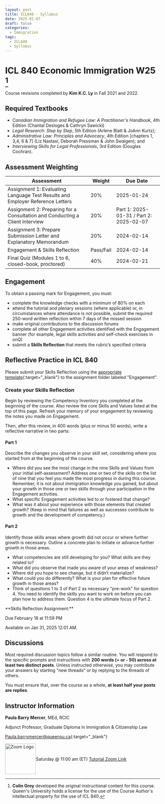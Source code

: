 ```yaml
---
layout: post
title: ICL840 - Syllabus
date: 2025-01-07
draft: false
categories:
  - Immigration
tags:
  - ICL840
  - Syllabus
---
```


# ICL 840 Economic Immigration W25 [^1]

[^1]: **Colin Grey** developed the original instructional content for this course. Queen's University holds a license for the use of the Course Author's intellectual property for the use of ICL 840.

Course revisions completed by **Kim K.C. Ly** in Fall 2021 and 2022.

<!-- <a href="https://lh3.googleusercontent.com/pw/AP1GczNlPL2XU73ZrmLzVMPRzEBSOkONXic3ozpfB5HllVlxptDJDjXRKFh0o2iBsxRSfXRhP6BcH61XUeXrWKBpSZ354Hclhwt03wQfmXcBjpAHqouNSyo=w2400?source=screenshot.guru"> <img src="https://lh3.googleusercontent.com/pw/AP1GczNlPL2XU73ZrmLzVMPRzEBSOkONXic3ozpfB5HllVlxptDJDjXRKFh0o2iBsxRSfXRhP6BcH61XUeXrWKBpSZ354Hclhwt03wQfmXcBjpAHqouNSyo=w600-h315-p-k" style="width: 100%"/> </a> -->

<!-- more -->

<!-- <i class="fa-solid fa-0 number"></i>
<i class="fa-solid fa-1 number"></i>
<i class="fa-solid fa-2 number"></i>
<i class="fa-solid fa-3 number"></i>
<i class="fa-solid fa-4 number"></i>
<i class="fa-solid fa-5 number"></i>
<i class="fa-solid fa-6 number"></i>
<i class="fa-solid fa-7 number"></i>
<i class="fa-solid fa-8 number"></i>
<i class="fa-solid fa-9 number"></i> -->

## Required Textbooks

- _Canadian Immigration and Refugee Law: A Practitioner's Handbook_, 4th Edition (Chantal Desloges & Cathryn Sawicki)
- _Legal Research: Step by Step_, 5th Edition (Arlene Blatt & JoAnn Kurtz);
- _Administrative Law: Principles and Advocacy_, 4th Edition [chapters 1, 3,4, 6 & 7] (Liz Nastasi, Deborah Pressman & John Swaigen); and
- _Interviewing Skills for Legal Professionals_, 3rd Edition (Douglas Cochran).

## Assessment Weighting

<table class="styled-table">
    <thead>
    <tr>
        <th>Assessment</th>
        <th>Weight</th>
        <th>Due Date</th>
    </tr>
    </thead>
    <tbody>
    <tr>
        <td style= "text-align: left">Assignment 1: Evaluating Language Test Results and Employer Reference Letters</td>
        <td>20%</td>
        <td>2025-01-24</td>
    </tr>
    <tr>
        <td style= "text-align: left">Assignment 2: Preparing for a Consultation and Conducting a Client Interview</td>
        <td>20%</td>
        <td>Part 1: 2025-01-31 / Part 2: 2025-02-07</td>
    </tr>
    <tr>
        <td style= "text-align: left">Assignment 3: Prepare Submission Letter and Explanatory Memorandum</td>
        <td>20%</td>
        <td>2024-02-14</td>
    </tr>
    <tr>
        <td style= "text-align: left">Engagement & Skills Reflection</td>
        <td>Pass/Fail</td>
        <td>2024-02-14</td>
    </tr>
    <tr>
        <td style= "text-align: left">Final Quiz (Modules 1 to 6, closed-book, proctored)</td>
        <td>40%</td>
        <td>2024-02-21</td>
    </tr>
<!-- <td colspan="3">请致电本所咨询</td> -->
    </tbody>
</table>

## Engagement

To obtain a passing mark for Engagement, you must:

- complete the knowledge checks with a minimum of 80% on each
- attend the tutorial and plenary sessions (where applicable) or, in circumstances where attendance is not possible, submit the required 250-word written reflection within 7 days of the missed session
- make original contributions to the discussion forums
- complete all other Engagement activities identified with the Engagement banner (for example, legal skills activities and self-check exercises in onQ)
- submit a **Skills Reflection** that meets the rubric’s specified criteria

## Reflective Practice in ICL 840

Please submit your Skills Reflection using the [appropriate template](https://onq.queensu.ca/content/enforced/497280-GDipICLProgramPortal/Engagement/Skills_Reflections_Template.docx?isCourseFile=true&ou=497280){:target="\_blank"} to the assignment folder labeled "Engagement".

### Create your Skills Reflection

Begin by reviewing the Competency Inventory you completed at the beginning of the course. Also review the core Skills and Values listed at the top of this page. Refresh your memory of your engagement by reviewing the notes you made on Engagement.

Then, after this review, in 400 words (plus or minus 50 words), write a reflective narrative in two parts:

#### Part 1

Describe the changes you observe in your skill set, considering where you started from at the beginning of the course.

- Where did you see the most change in the nine Skills and Values from your initial self-assessment? Address one or two of the skills on the list of nine that you feel you made the most progress in during this course. Remember, it is not about immigration knowledge you gained, but about your growth in those one or two skills through your participation in the Engagement activities.
- What specific Engagement activities led to or fostered that change?
- What was it about your experience with those elements that created growth? (Keep in mind that failures as well as successes contribute to growth and the development of competency.)

#### Part 2

Identify those skills areas where growth did not occur or where further growth is necessary. Outline a concrete plan to initiate or advance further growth in those areas.

- What competencies are still developing for you? What skills are they related to?
- What did you observe that made you aware of your areas of weakness?
- Where did you hope to see change, but it didn’t materialize?
- What could you do differently? What is your plan for effective future growth in those areas?
- Think of questions 1 to 3 of Part 2 as necessary "pre-work" for question 4. You need to identify the skills you want to work on before you can plan how to address them. Question 4 is the ultimate focus of Part 2.

<div class="highlight yellow" markdown="1">
**Skills Reflection Assignment:**

<i class="fa-regular fa-clock" style="color: teal"></i> Due February 18 at 11:59 PM

<i class="fa-regular fa-clock" style="color: teal"></i> Available on Jan 31, 2025 12:01 AM.

 </div>

## Discussions

Most required discussion topics follow a similar routine. You will respond to the specific prompts and instructions with **200 words (+ or - 50) across at least two distinct posts**. Unless instructed otherwise, you may contribute your answers by starting "new threads" or by replying to the threads of others.

You must ensure that, over the course as a whole, **at least half your posts are replies**.

## Instructor Information

**Paula Barry Mercer**, MEd, RCIC

Adjunct Professor, Graduate Diploma in Immigration & Citizenship Law

[Paula.barrymercer@queensu.ca](mailto:Paula.barrymercer@queensu.ca){:target="\_blank"}

<div style="display:flex; justify-content:flex-start; align-items:center ">
<img src="../../../assets/img/zoomLogo.png" alt="Zoom Logo" width="100"> <span>Saturday @ 11:00 am (ET) <a href="https://queensu.zoom.us/j/92032083840?pwd=1bkXUHEEWDcTgHfhGN6MHWPbkePOAz.1" target="_blank">Tutorial Zoom Link</a></span>
</div>
